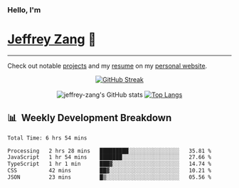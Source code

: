 
### Hello, I'm 
# [Jeffrey Zang](https://www.linkedin.com/in/jeffreyzang/) 🦀

---

Check out notable [projects](https://jeffz.dev/projects) and my [resume](https://jeffz.dev/resume) on my [personal website](https://jeffz.dev/).

<div align = 'center'>

[![GitHub Streak](https://github-readme-streak-stats.herokuapp.com/?user=jeffrey-zang&theme=tokyonight)](https://git.io/streak-stats)
<br></br>
![jeffrey-zang's GitHub stats](https://github-readme-stats.vercel.app/api?username=jeffrey-zang&show_icons=true&theme=tokyonight&hide_rank=true&hide=stars) 
[![Top Langs](https://github-readme-stats.vercel.app/api/top-langs/?username=jeffrey-zang&hide=ShaderLab,HLSL&layout=compact&theme=tokyonight)](https://github.com/anuraghazra/github-readme-stats)

</div>

## 📊 &nbsp;Weekly Development Breakdown
<!--START_SECTION:waka-->

```txt
Total Time: 6 hrs 54 mins

Processing   2 hrs 28 mins   █████████░░░░░░░░░░░░░░░░   35.81 %
JavaScript   1 hr 54 mins    ███████░░░░░░░░░░░░░░░░░░   27.66 %
TypeScript   1 hr 1 min      ███▓░░░░░░░░░░░░░░░░░░░░░   14.74 %
CSS          42 mins         ██▓░░░░░░░░░░░░░░░░░░░░░░   10.21 %
JSON         23 mins         █▒░░░░░░░░░░░░░░░░░░░░░░░   05.56 %
```

<!--END_SECTION:waka-->

